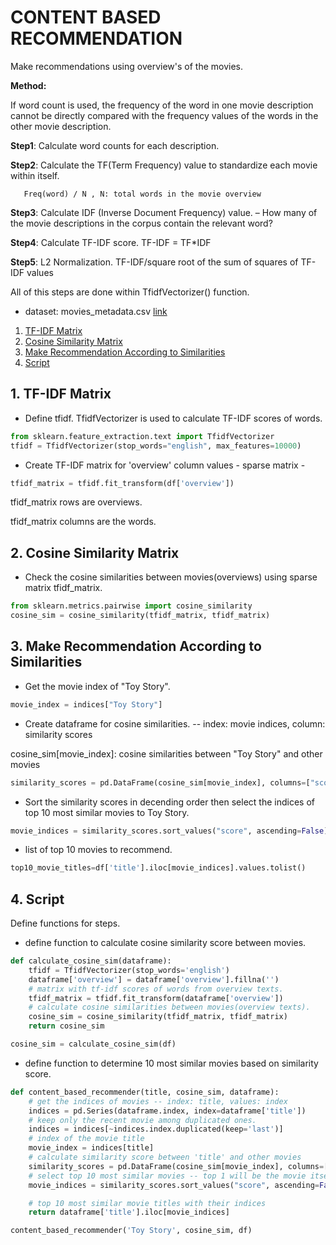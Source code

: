# CONTENT BASED RECOMMENDATION

Make recommendations using overview's of the movies.

**Method:**

If word count is used, the frequency of the word in one movie description cannot be directly compared with the frequency values ​​of the words in the other movie description.

**Step1**: Calculate word counts for each description.

**Step2**: Calculate the TF(Term Frequency) value to standardize each movie within itself.
 
       Freq(word) / N , N: total words in the movie overview

**Step3**: Calculate IDF (Inverse Document Frequency) value. – How many of the movie descriptions in the corpus contain the relevant word?

**Step4**: Calculate TF-IDF score. TF-IDF = TF*IDF

**Step5**: L2 Normalization. TF-IDF/square root of the sum of squares of TF-IDF values

All of this steps are done within TfidfVectorizer() function.

- dataset: movies_metadata.csv  [link](https://www.kaggle.com/rounakbanik/the-movies-dataset)

1. [TF-IDF Matrix](#1-tf-idf-matrix)
2. [Cosine Similarity Matrix](#2-cosine-similarity-matrix)
3. [Make Recommendation According to Similarities](#3-make-recommendation-according-to-similarities)
4. [Script](#4-script)


## 1. TF-IDF Matrix

- Define tfidf. TfidfVectorizer is used to calculate TF-IDF scores of words.

```python
from sklearn.feature_extraction.text import TfidfVectorizer
tfidf = TfidfVectorizer(stop_words="english", max_features=10000)
```

- Create TF-IDF matrix for 'overview' column values - sparse matrix -

```python
tfidf_matrix = tfidf.fit_transform(df['overview'])
```

tfidf_matrix rows are overviews.

tfidf_matrix columns are the words.

## 2. Cosine Similarity Matrix

- Check the cosine similarities between movies(overviews) using sparse matrix tfidf_matrix.

```python
from sklearn.metrics.pairwise import cosine_similarity
cosine_sim = cosine_similarity(tfidf_matrix, tfidf_matrix)
```

## 3. Make Recommendation According to Similarities

- Get the movie index of "Toy Story".

```python
movie_index = indices["Toy Story"]
```

- Create dataframe for cosine similarities. -- index: movie indices, column: similarity scores

cosine_sim[movie_index]: cosine similarities between "Toy Story" and other movies

```python
similarity_scores = pd.DataFrame(cosine_sim[movie_index], columns=["score"])
```

- Sort the similarity scores in decending order then select the indices of top 10 most similar movies to Toy Story.

```python
movie_indices = similarity_scores.sort_values("score", ascending=False)[1:11].index
```

- list of top 10 movies to recommend.

```python
top10_movie_titles=df['title'].iloc[movie_indices].values.tolist()
``` 

## 4. Script

Define functions for steps.

- define function to calculate cosine similarity score between movies.

```python
def calculate_cosine_sim(dataframe):
    tfidf = TfidfVectorizer(stop_words='english')
    dataframe['overview'] = dataframe['overview'].fillna('')
    # matrix with tf-idf scores of words from overview texts.
    tfidf_matrix = tfidf.fit_transform(dataframe['overview'])
    # calculate cosine similarities between movies(overview texts).
    cosine_sim = cosine_similarity(tfidf_matrix, tfidf_matrix)
    return cosine_sim

cosine_sim = calculate_cosine_sim(df)
```

- define function to determine 10 most similar movies based on similarity score.

```python
def content_based_recommender(title, cosine_sim, dataframe):
    # get the indices of movies -- index: title, values: index
    indices = pd.Series(dataframe.index, index=dataframe['title'])
    # keep only the recent movie among duplicated ones.
    indices = indices[~indices.index.duplicated(keep='last')]
    # index of the movie title
    movie_index = indices[title]
    # calculate similarity score between 'title' and other movies
    similarity_scores = pd.DataFrame(cosine_sim[movie_index], columns=["score"])
    # select top 10 most similar movies -- top 1 will be the movie itself
    movie_indices = similarity_scores.sort_values("score", ascending=False)[1:11].index

    # top 10 most similar movie titles with their indices
    return dataframe['title'].iloc[movie_indices]

content_based_recommender('Toy Story', cosine_sim, df)
```

